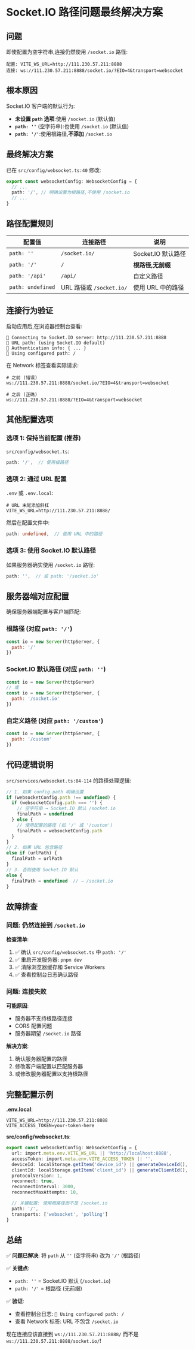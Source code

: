 # Socket.IO 路径问题最终解决方案

## 问题

即使配置为空字符串,连接仍然使用 `/socket.io` 路径:
```
配置: VITE_WS_URL=http://111.230.57.211:8888
连接: ws://111.230.57.211:8888/socket.io/?EIO=4&transport=websocket
```

## 根本原因

Socket.IO 客户端的默认行为:
- **未设置 `path` 选项**:使用 `/socket.io` (默认值)
- **`path: ''`** (空字符串):也使用 `/socket.io` (默认值)
- **`path: '/'`**:使用根路径,**不添加** `/socket.io`

## 最终解决方案

已在 `src/config/websocket.ts:40` 修改:

```typescript
export const websocketConfig: WebsocketConfig = {
  // ...
  path: '/', // 明确设置为根路径,不使用 /socket.io
  // ...
}
```

## 路径配置规则

| 配置值 | 连接路径 | 说明 |
|-------|---------|------|
| `path: ''` | `/socket.io/` | Socket.IO 默认路径 |
| `path: '/'` | `/` | **根路径,无前缀** |
| `path: '/api'` | `/api/` | 自定义路径 |
| `path: undefined` | URL 路径或 `/socket.io/` | 使用 URL 中的路径 |

## 连接行为验证

启动应用后,在浏览器控制台查看:

```
🔗 Connecting to Socket.IO server: http://111.230.57.211:8888
📝 URL path: (using Socket.IO default)
📝 Authentication info: { ... }
📍 Using configured path: /
```

在 Network 标签查看实际请求:
```
# 之前 (错误)
ws://111.230.57.211:8888/socket.io/?EIO=4&transport=websocket

# 之后 (正确)
ws://111.230.57.211:8888/?EIO=4&transport=websocket
```

## 其他配置选项

### 选项 1: 保持当前配置 (推荐)

`src/config/websocket.ts`:
```typescript
path: '/',  // 使用根路径
```

### 选项 2: 通过 URL 配置

`.env` 或 `.env.local`:
```env
# URL 末尾添加斜杠
VITE_WS_URL=http://111.230.57.211:8888/
```

然后在配置文件中:
```typescript
path: undefined,  // 使用 URL 中的路径
```

### 选项 3: 使用 Socket.IO 默认路径

如果服务器确实使用 `/socket.io` 路径:
```typescript
path: '',  // 或 path: '/socket.io'
```

## 服务器端对应配置

确保服务器端配置与客户端匹配:

### 根路径 (对应 `path: '/'`)
```javascript
const io = new Server(httpServer, {
  path: '/'
})
```

### Socket.IO 默认路径 (对应 `path: ''`)
```javascript
const io = new Server(httpServer)
// 或
const io = new Server(httpServer, {
  path: '/socket.io'
})
```

### 自定义路径 (对应 `path: '/custom'`)
```javascript
const io = new Server(httpServer, {
  path: '/custom'
})
```

## 代码逻辑说明

`src/services/websocket.ts:84-114` 的路径处理逻辑:

```typescript
// 1. 如果 config.path 明确设置
if (websocketConfig.path !== undefined) {
  if (websocketConfig.path === '') {
    // 空字符串 → Socket.IO 默认 /socket.io
    finalPath = undefined
  } else {
    // 使用配置的路径 (如 '/' 或 '/custom')
    finalPath = websocketConfig.path
  }
}
// 2. 如果 URL 包含路径
else if (urlPath) {
  finalPath = urlPath
}
// 3. 否则使用 Socket.IO 默认
else {
  finalPath = undefined  // → /socket.io
}
```

## 故障排查

### 问题: 仍然连接到 `/socket.io`

**检查清单**:
1. ✅ 确认 `src/config/websocket.ts` 中 `path: '/'`
2. ✅ 重启开发服务器: `pnpm dev`
3. ✅ 清除浏览器缓存和 Service Workers
4. ✅ 查看控制台日志确认路径

### 问题: 连接失败

**可能原因**:
- 服务器不支持根路径连接
- CORS 配置问题
- 服务器期望 `/socket.io` 路径

**解决方案**:
1. 确认服务器配置的路径
2. 修改客户端配置以匹配服务器
3. 或修改服务器配置以支持根路径

## 完整配置示例

**.env.local**:
```env
VITE_WS_URL=http://111.230.57.211:8888
VITE_ACCESS_TOKEN=your-token-here
```

**src/config/websocket.ts**:
```typescript
export const websocketConfig: WebsocketConfig = {
  url: import.meta.env.VITE_WS_URL || 'http://localhost:8888',
  accessToken: import.meta.env.VITE_ACCESS_TOKEN || '',
  deviceId: localStorage.getItem('device_id') || generateDeviceId(),
  clientId: localStorage.getItem('client_id') || generateClientId(),
  protocolVersion: 1,
  reconnect: true,
  reconnectInterval: 3000,
  reconnectMaxAttempts: 10,

  // 关键配置: 使用根路径而不是 /socket.io
  path: '/',
  transports: ['websocket', 'polling']
}
```

## 总结

✅ **问题已解决**: 将 `path` 从 `''` (空字符串) 改为 `'/'` (根路径)

✅ **关键点**:
- `path: ''` = Socket.IO 默认 (`/socket.io`)
- `path: '/'` = 根路径 (无前缀)

✅ **验证**:
- 查看控制台日志: `📍 Using configured path: /`
- 查看 Network 标签: URL 不包含 `/socket.io`

现在连接应该直接到 `ws://111.230.57.211:8888/` 而不是 `ws://111.230.57.211:8888/socket.io/`!

